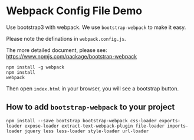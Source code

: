 Webpack Config File Demo
========================

Use bootstrap3 with webpack. We use `bootstrap-webpack` to make it easy.

Please note the definations in `webpack.config.js`.

The more detailed document, please see: <https://www.npmjs.com/package/bootstrap-webpack>

```
npm install -g webpack
npm install
webpack
```

Then open `index.html` in your browser, you will see a bootstrap button.

How to add `bootstrap-webpack` to your project
----------------------------------------------

```
npm install --save bootstrap bootstrap-webpack css-loader exports-loader expose-loader extract-text-webpack-plugin file-loader imports-loader jquery less less-loader style-loader url-loader
```